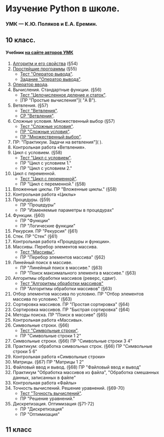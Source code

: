 # Изучение Python в школе.
### УМК — К.Ю. Поляков и Е.А. Еремин.
## 10 класс.
#### Учебник [на сайте авторов УМК](http://kpolyakov.spb.ru/loadstat.php?f=/download/ch10-8_python.pdf)
1. [Алгоритм и его свойства](01.Алгоритм_и_его_свойства.md) (§54)
2. [Простейшие программы](https://nbviewer.jupyter.org/github/ko74dev/PythonInSchool/blob/master/02.%D0%9F%D1%80%D0%BE%D1%81%D1%82%D0%B5%D0%B8%CC%86%D1%88%D0%B8%D0%B5_%D0%BF%D1%80%D0%BE%D0%B3%D1%80%D0%B0%D0%BC%D0%BC%D1%8B.ipynb)  (§55)
    - [Тест "Оператор вывода"](http://olimp.avk-wellcom.ru/moodle/mod/quiz/view.php?id=349).
    - [Задание "Оператор вывода"](http://olimp.avk-wellcom.ru/moodle/mod/assign/view.php?id=350). 
2. [Оператор ввода](https://github.com/ko74dev/PythonInSchool/blob/master/03_%D0%9E%D0%BF%D0%B5%D1%80%D0%B0%D1%82%D0%BE%D1%80_%D0%B2%D0%B2%D0%BE%D0%B4%D0%B0.ipynb). 
3. Вычисления. Стандартные функции. (§56)
    - [Тест "Целочисленное деление и статок"]().
    - [ПР "Простые вычисления"]( "A B").
4. Ветвления. (§57)
    - [Тест "Ветвления"]().
    - [СР "Ветвления"]( "").
5. Сложные условия. Множественный выбор (§57)
    - [Тест "Сложные условия"]().
    - [ПР "Сложные условия"]( "").
    - [ПР "Множественный выбор"]( "").
6. ПР: "Практикум. Задачи на ветвления"]( ).
7. Контрольная работа «Ветвления».
8. Цикл с условием. (§58)
    - [Тест "Цикл с условием"]().
    - ПР "Цикл с условием 1." 
    - ПР "Цикл с условием 2."
9. Цикл с переменной. 
    - [Тест "Цикл с переменной"]().
    - ПР "Цикл с переменной." (§58)
10. Вложенные циклы. ПР "Вложенные циклы." (§58)
11. Контрольная работа «Циклы»
12. Процедуры. (§59)
    - ПР "Процедуры"
    - ПР "Изменяемые параметры в процедурах"
13. Функции. (§60)
    - ПР "Функции"
    - ПР "Логические функции"
14. Рекурсия. ПР "Рекурсия" (§61)
15. Стек. ПР "Стек" (§61)
16. Контрольная работа «Процедуры и функции».
17. Массивы. Перебор элементов массива. 
    - [Тест "Массивы"]().
    - ПР "Перебор элементов массива" (§62)
18. Линейный поиск в массиве. 
    - ПР "Линейный поиск в массиве." (§63)
    - ПР "Поиск максимального элемента в массиве." (§63)
19. Алгоритмы обработки массивов (реверс, сдвиг).
    - [Тест "Алгоритмы обработки массивов"]()
    - ПР "Алгоритмы обработки массивов" (§63)
20. Отбор элементов массива по условию. ПР "Отбор элементов массива по условию." (§63)
21. Сортировка массивов. ПР "Простая сортировка" (§64)
22. Сортировка массивов. ПР "Быстрая сортировка" (§64)
23. Методы поиска. ПР "Поиск в массиве" (§65)
24. Контрольная работа «Массивы».
25. Символьные строки. (§66)
    - [Тест "Символьные строки"]().
    - ПР "Символьные строки 1 2"
26. Символьные строки. (§66) ПР "Символьные строки 3 4"
27. Практикум: обработка символьных строк. (§66) ПР "Символьные строки 5 6"
28. Контрольная работа «Символьные строки»
29. Матрицы. (§67) ПР "Матрицы 1 2"
30. Файловый ввод и вывод. (§68) ПР "Файловый ввод и вывод"
31. Практикум "Обработка массивов из файла", "Обработка смешанных данных, записанных в файле"
32. Контрольная работа «Файлы»
33. Точность вычислений. Решение уравнений. (§69-70)
    - [Тест "Точность вычислений"]().
    - ПР "Решение уравнений."
34. Дискретизация. Оптимизация (§71-72)
    - ПР "Дискретизация"
    - ПР "Оптимизация"

## 11 класс
